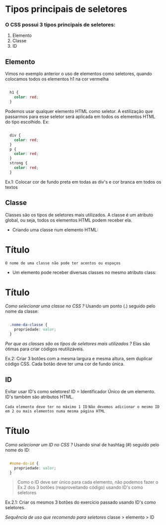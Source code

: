 # Tipos principais de seletores

### O CSS possui 3 tipos principais de seletores:
1. Elemento
2. Classe
3. ID

## Elemento
Vimos no exemplo anterior o uso de elementos como seletores, quando colocamos todos
os elementos h1 na cor vermelha

```css

  h1 {
    color: red; 
  }

```
Podemos usar qualquer elemento HTML como seletor. A estilização que passarmos para
esse seletor será aplicada em todos os elementos HTML do tipo escolhido. Ex:

```css

  div {
    color: red;
  }
  p {
    color: red;
  }
  strong {
    color: red;
  }

```

Ex.1: Colocar cor de fundo preta em todas as div's e cor branca em todos os textos


## Classe
Classes são os tipos de seletores mais utilizados. A classe é um atributo global,
ou seja, todos os elementos HTML podem receber ela.

* Criando uma classe num elemento HTML:
<h1 class="nome-da-classe">
  Título
</h1>

`O nome de uma classe não pode ter acentos ou espaços`

* Um elemento pode receber diversas classes no mesmo atributo class:
<h1 class="nome1 nome2 nome3">
  Título
</h1>

*Como selecionar uma classe no CSS ?*
Usando um ponto (.) seguido pelo nome da classe:

```css

  .nome-da-classe {
    propriedade: valor;
  }

```

*Por que as classes são os tipos de seletores mais utilizados ?*
Elas são ótimas para criar códigos reutilizáveis.

Ex.2: Criar 3 botões com a mesma largura e mesma altura, sem duplicar código CSS. Cada
botão deve ter uma cor de fundo única.


## ID
Evitar usar ID's como seletores!
ID = Identificador Único de um elemento.
ID's também são atributos HTML.

`Cada elemento deve ter no máximo 1 ID`
`Não devemos adicionar o mesmo ID em 2 ou mais elementos numa mesma página HTML`

<h1 id="nome-do-id">
  Título
</h1>

*Como selecionar um ID no CSS ?*
Usando sinal de hashtag (#) seguido pelo nome do ID:

```css

  #nome-do-id {
    propriedade: valor;
  }

```

> Como o ID deve ser único para cada elemento, não podemos fazer o Ex.2 dos 3 botões (reaproveitando código) usando ID's como seletores

Ex.2.1: Criar os mesmos 3 botões do exercício passado usando ID's como seletores.



*Sequência de uso que recomendo para seletores*
classe > elemento > ID